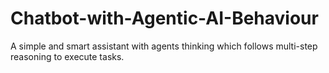# Chatbot-with-Agentic-AI-Behaviour
A simple and smart assistant with agents thinking which follows multi-step reasoning to execute tasks.

